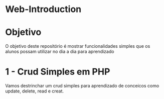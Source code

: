 # Web-Introduction

# Objetivo  
O objetivo deste repositório é mostrar funcionalidades simples que os alunos possam utilizar no dia a dia para aprendizado

# 1 - Crud Simples em PHP

Vamos destrinchar um crud simples para aprendizado de conceicos como update, delete, read e creat.

